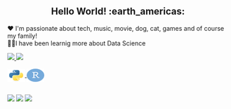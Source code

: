 <h2 align="center">Hello World! :earth_americas:</h2>



:heart: I'm passionate about tech, music, movie, dog, cat, games and of course my family!
<br />
:man_student:I have been learnig more about Data Science
<br />




<div>
  <a href="https://beacons.ai/leoserpa">
  <img height="180em" src="https://github-readme-stats.vercel.app/api?username=leoserpa&show_icons=true&theme=tokyonight&include_all_commits=true&count_private=true"/>
  <img height="180em" src="https://github-readme-stats.vercel.app/api/top-langs/?username=leoserpa&layout=compact&langs_count=7&theme=tokyonight"/>
</div>
  
<div style="display: inline_block"><br>
  <img align="center" alt="Rafa-Python" height="30" width="40" src="https://raw.githubusercontent.com/devicons/devicon/master/icons/python/python-original.svg">
  <img align="center" alt="Rafa-R" height="30" width="40" src="https://raw.githubusercontent.com/devicons/devicon/master/icons/rstudio/rstudio-original.svg">
</div>
  
  ##

<div>
 <a href="https://discord.gg/G9GPg5SA75" target="_blank"><img src="https://img.shields.io/badge/Discord-7289DA?style=for-the-badge&logo=discord&logoColor=white" target="_blank"></a> 
  <a href = "mailto:leonardoserpa@protonmail.com"><img src="https://img.shields.io/badge/ProtonMail-8B89CC?style=for-the-badge&logo=protonmail&logoColor=white" target="_blank"></a>
  <a href="https://www.linkedin.com/in/leoserpa1/" target="_blank"><img src="https://img.shields.io/badge/-LinkedIn-%230077B5?style=for-the-badge&logo=linkedin&logoColor=white" target="_blank"></a> 
  
  

